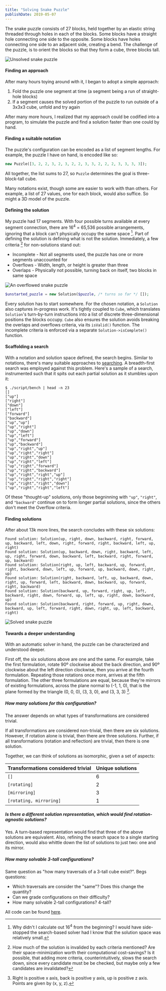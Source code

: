 ```yaml
---
title: "Solving Snake Puzzle"
publishDate: 2019-05-07
---
```


The snake puzzle consists of 27 blocks, held together by an elastic string threaded through holes in each of the blocks. Some blocks have a straight hole connecting one side to the opposite. Some blocks have holes connecting one side to an adjacent side, creating a bend. The challenge of the puzzle, is to orient the blocks so that they form a cube, three blocks tall.

![Unsolved snake puzzle](images/unsolved.jpg)

#### Finding an approach
After many hours toying around with it, I began to adopt a simple approach:

1. Fold the puzzle one segment at time (a segment being a run of straight-hole blocks)
1. If a segment causes the solved portion of the puzzle to run outside of a 3x3x3 cube, unfold and try again

After many more hours, I realized that my approach could be codified into a program, to simulate the puzzle and find a solution faster than one could by hand.

#### Finding a suitable notation
The puzzle's configuration can be encoded as a list of segment lengths. For example, the puzzle I have on hand, is encoded like so:
```php
new Puzzle([3, 2, 2, 3, 2, 3, 2, 2, 3, 3, 2, 2, 2, 3, 3, 3, 3]);
```
All together, the list sums to 27, so `Puzzle` determines the goal is three-block-tall cube. 

Many notations exist, though some are easier to work with than others. For example, a list of 27 values, one for each block, would also suffice. So might a 3D model of the puzzle. 

#### Defining the solution
My puzzle had 17 segments. With four possible turns available at every segment connection, there are 16<sup>4</sup> = 65,536 possible arrangements, ignoring that a block can't physically occupy the same space [^regret]. Part of defining the solution is defining what is not the solution. Immediately, a few criteria [^whittling] for non-solutions stand out:

[^regret]: Why didn't I calculate out 16<sup>4</sup> from the beginning? I would have side-stopped the search-based solver had I know that the solution space was relatively small.
[^whittling]: How much of the solution is invalided by each criteria mentioned? Are their space-minimization worth their computational cost-savings? Is it possible, that adding more criteria, counterintuitively, slows the search down, since every candidate must be be checked, but maybe only a few candidates are invalidated?

* Incomplete - Not all segments used, the puzzle has one or more segments unaccounted for
* Overflows - Width, length, or height is greater than three
* Overlaps - Physically not possible, turning back on itself, two blocks in same space

![An overflowed snake puzzle](images/nonsolution.jpg)

```php
$unstarted_puzzle = new Solution($puzzle, /* turns so far */ []);
```

Every solution has to start somewhere. For the chosen notation, a `Solution` also captures in-progress work. It's tightly coupled to `Cube`, which translates `Solution`'s turn-by-turn instructions into a list of discrete three-dimensional positions the blocks occupy. `Cube` also ensures the solution avoids breaking the overlaps and overflows criteria, via its `isValid()` function. The incomplete criteria is enforced via a separate `Solution->isComplete()` function.

#### Scaffolding a search
With a notation and solution space defined, the search begins. Similar to notations, there's many suitable approaches to [searching](https://en.wikipedia.org/wiki/Category:Search_algorithms). A breadth-first search was employed against this problem. Here's a sample of a search, instrumented such that it spits out each partial solution as it stumbles upon it:

```
$ ./script/bench | head -n 23
[]
["up"]
["right"]
["down"]
["left"]
["forward"]
["backward"]
["up","up"]
["up","right"]
["up","down"]
["up","left"]
["up","forward"]
["up","backward"]
["up","right","up"]
["up","right","right"]
["up","right","down"]
["up","right","left"]
["up","right","forward"]
["up","right","backward"]
["up","right","right","up"]
["up","right","right","right"]
["up","right","right","down"]
["up","right","right","left"]
```

Of these "thought-up" solutions, only those begninning with `"up"`, `"right"`, and `"backward"` continue on to form longer partial solutions, since the others don't meet the Overflow criteria.

#### Finding solutions
After about 13k more lines, the search concludes with these six solutions:

```
Found solution: Solution(up, right, down, backward, right, forward, up, backward, left, down, right, forward, right, backward, left, up, right)
Found solution: Solution(up, backward, down, right, backward, left, up, right, forward, down, backward, left, backward, right, forward, up, backward)
Found solution: Solution(right, up, left, backward, up, forward, right, backward, down, left, up, forward, up, backward, down, right, up)
Found solution: Solution(right, backward, left, up, backward, down, right, up, forward, left, backward, down, backward, up, forward, right, backward)
Found solution: Solution(backward, up, forward, right, up, left, backward, right, down, forward, up, left, up, right, down, backward, up)
Found solution: Solution(backward, right, forward, up, right, down, backward, up, left, forward, right, down, right, up, left, backward, right)
```

![Solved snake puzzle](images/solved.jpg)

#### Towards a deeper understanding
With an automatic solver in hand, the puzzle can be characterized and understood deeper.

First off, the six solutions above are one and the same. For example, take the first formulation, rotate 90º clockwise about the back direction, and 90º clockwise about the left direction clockwise, then you arrive at the fourth formulation. Repeating those rotations once more, arrives at the fifth formulation. The other three formulations are equal, because they're mirrors of existing formulations, across the plane normal to (-1, 1, 0), that is the plane formed by the triangle (0, 0, 0), (3, 3, 0), and (3, 3, 3) [^directions].

[^directions]: Right is positive x axis, back is positive y axis, up is positive z axis. Points are given by (x, y, z).

##### How many solutions for this configuration?
The answer depends on what types of transformations are considered trivial. 

If all transformations are considered non-trivial, then there are six solutions. However, if rotation alone is trivial, then there are three solutions. Further, if all transformations (rotation and reflection) are trivial, then there is one solution.

Together, we can think of solutions as isomorphic, given a set of aspects:

| Transformations considered trivial | Unique solutions |
| --- | --- |
| `[]` | 6 |
| `[rotating]` | 2 |
| `[mirroring]` | 3 |
| `[rotating, mirroring]` | 1 |

##### Is there a different solution representation, which would find rotation-agnostic solutions?

Yes. A turn-based representation would find that three of the above solutions are equivalent. Also, refining the search space to a single starting direction, would also whittle down the list of solutions to just two: one and its mirror. 

##### How many solvable 3-tall configurations?
Same question as "how many traversals of a 3-tall cube exist?". Begs questions:

* Which traversals are consider the "same"? Does this change the quantity?
* Can we grade configurations on their difficulty?
* How many solvable 2-tall configurations? 4-tall?

All code can be found [here](https://github.com/jonathanhunsucker/snake-puzzle).
